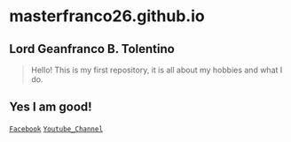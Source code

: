 # masterfranco26.github.io
## Lord Geanfranco B. Tolentino
>Hello! This is my first repository, it is all about my hobbies and what I do.
## Yes I am good!
[`Facebook`](https://facebook.com/francob.tolentino)
[`Youtube_Channel`](https://youtube.com/masterfranco26)
